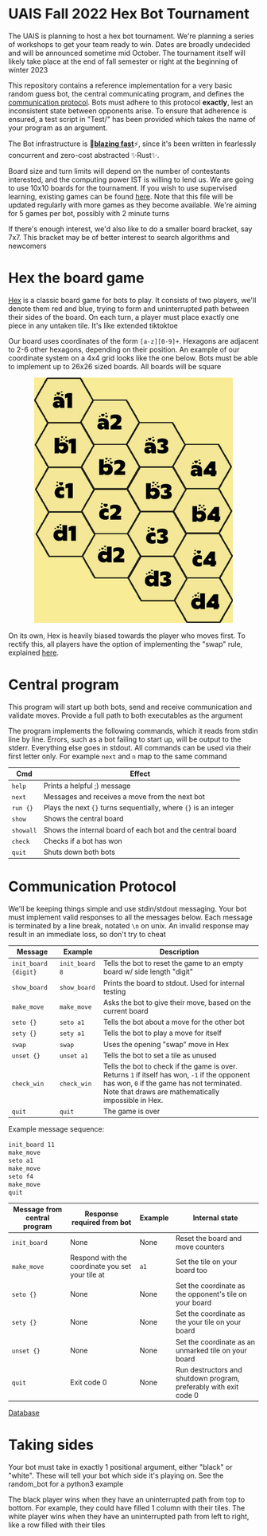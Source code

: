 # UAIS Fall 2022 Hex Bot Tournament
The UAIS is planning to host a hex bot tournament. We're planning a series of
workshops to get your team ready to win. Dates are broadly undecided and will be
announced sometime mid October. The tournament itself will likely take place at
the end of fall semester or right at the beginning of winter 2023

This repository contains a reference implementation for a very basic random
guess bot, the central communicating program, and defines the [communication
protocol](#Communication-protocol). Bots must adhere to this protocol
**exactly**, lest an inconsistent state between opponents arise. To ensure that
adherence is ensured, a test script in "Test/" has been provided which takes the
name of your program as an argument.

The Bot infrastructure is 🚀<u>**blazing fast**</u>⚡, since it's been written
in fearlessly concurrent and zero-cost abstracted ✨Rust✨.

Board size and turn limits will depend on the number of contestants interested,
and the computing power IST is willing to lend us. We are going to use 10x10 boards
for the tournament. If you wish to use supervised learning, existing games can be found
[here](https://github.com/UndergraduateArtificialIntelligenceClub/UAIS-2022-Hex-Bot/blob/main/training_data/game_data.txt).
Note that this file will be updated regularly with more games as they become available.
We're aiming for 5 games per bot, possibly with 2 minute turns

If there's enough interest, we'd also like to do a smaller board bracket, say
7x7. This bracket may be of better interest to search algorithms and newcomers

# Hex the board game
[Hex](https://en.wikipedia.org/wiki/Hex_(board_game)) is a classic board game
for bots to play. It consists of two players, we'll denote them red and blue,
trying to form and uninterrupted path between their sides of the board. On each
turn, a player must place exactly one piece in any untaken tile. It's like
extended tiktoktoe

Our board uses coordinates of the form `[a-z][0-9]+`. Hexagons are adjacent to
2-6 other hexagons, depending on their position. An example of our coordinate
system on a 4x4 grid looks like the one below. Bots must be able to implement up
to 26x26 sized boards. All boards will be square

<p align="center">
    <img width="400" alt="Alacritty Logo" src="https://raw.githubusercontent.com/UndergraduateArtificialIntelligenceClub/UAIS-2022-Hex-Bot/main/hex_grid_example.jpg">
</p>

On its own, Hex is heavily biased towards the player who moves first. To rectify this, all players have the option of implementing the "swap" rule, explained [here](https://en.wikipedia.org/wiki/Pie_rule).

# Central program
This program will start up both bots, send and receive communication and
validate moves. Provide a full path to both executables as the argument

The program implements the following commands, which it reads from stdin line by
line. Errors, such as a bot failing to start up, will be output to the stderr.
Everything else goes in stdout. All commands can be used via their first letter
only. For example `next` and `n` map to the same command

| Cmd | Effect |
| --- | ------ |
| `help` | Prints a helpful ;) message |
| `next` | Messages and receives a move from the next bot |
| `run {}` | Plays the next `{}` turns sequentially, where `{}` is an integer |
| `show` | Shows the central board |
| `showall` | Shows the internal board of each bot and the central board |
| `check` | Checks if a bot has won |
| `quit` | Shuts down both bots |

# Communication Protocol
We'll be keeping things simple and use stdin/stdout messaging. Your bot must
implement valid responses to all the messages below. Each message is terminated
by a line break, notated `\n` on unix. An invalid response may result in an
immediate loss, so don't try to cheat

| Message | Example | Description |
| ------- | ------- | ----------- |
| `init_board {digit}` | `init_board 8` | Tells the bot to reset the game to an empty board w/ side length "digit" |
| `show_board` | `show_board` | Prints the board to stdout. Used for internal testing |
| `make_move` | `make_move` | Asks the bot to give their move, based on the current board |
| `seto {}` | `seto a1` | Tells the bot about a move for the other bot |
| `sety {}` | `sety a1` | Tells the bot to play a move for itself |
| `swap` | `swap` | Uses the opening "swap" move in Hex |
| `unset {}` | `unset a1` | Tells the bot to set a tile as unused |
| `check_win` | `check_win` | Tells the bot to check if the game is over. Returns `1` if itself has won, `-1` if the opponent has won, `0` if the game has not terminated. Note that draws are mathematically impossible in Hex. |
| `quit` | `quit` | The game is over |

Example message sequence:
```
init_board 11
make_move
seto a1
make_move
seto f4
make_move
quit
```

| Message from central program | Response required from bot | Example | Internal state |
| ---------------------------- | -------------------------- | ------- | -------------- |
| `init_board` | None | None | Reset the board and move counters |
| `make_move` | Respond with the coordinate you set your tile at | `a1` | Set the tile on your board too |
| `seto {}` | None | None | Set the coordinate as the opponent's tile on your board |
| `sety {}` | None | None | Set the coordinate as the your tile on your board |
| `unset {}` | None | None | Set the coordinate as an unmarked tile on your board |
| `quit` | Exit code 0 | None | Run destructors and shutdown program, preferably with exit code 0 |

[Database](http://hex.kosmanor.com/hex-bin/board/10/en_US:0/)

# Taking sides
Your bot must take in exactly 1 positional argument, either "black" or "white".
These will tell your bot which side it's playing on. See the random_bot for a
python3 example

The black player wins when they have an uninterrupted path from top to bottom.
For example, they could have filled 1 column with their tiles. The white player
wins when they have an uninterrupted path from left to right, like a row filled
with their tiles
